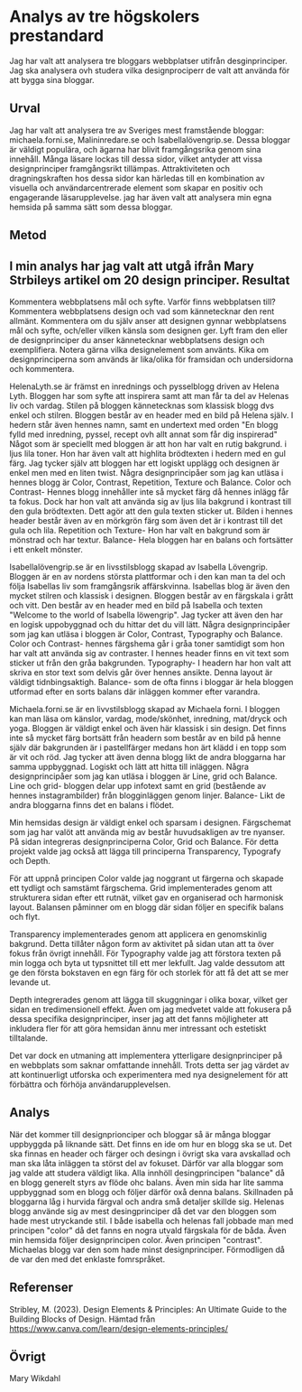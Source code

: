 
Analys av tre högskolers prestandard
=======================

Jag har valt att analysera tre bloggars webbplatser utifrån desginprinciper. Jag ska analysera ovh studera vilka designprociperr de valt att använda för att bygga sina bloggar.

Urval
-----------------------
Jag har valt att analysera tre av Sveriges mest framstående bloggar: michaela.forni.se, Malininredare.se och Isabellalövengrip.se. Dessa bloggar är väldigt populära, och ägarna har blivit framgångsrika genom sina innehåll. 
Många läsare lockas till dessa sidor, vilket antyder att vissa designprinciper framgångsrikt tillämpas. Attraktiviteten och dragningskraften hos dessa sidor kan härledas till en kombination av visuella och användarcentrerade element som skapar en positiv och engagerande läsarupplevelse. jag har även valt att analysera min egna hemsida på samma sätt som dessa bloggar. 


Metod
-----------------------
I min analys har jag valt att utgå ifrån Mary Strbileys artikel om 20 design principer. 
Resultat 
-----------------------
Kommentera webbplatsens mål och syfte. Varför finns webbplatsen till?
Kommentera webbplatsens design och vad som kännetecknar den rent allmänt.
Kommentera om du själv anser att designen gynnar webbplatsens mål och syfte, och/eller vilken känsla som designen ger.
Lyft fram den eller de designprinciper du anser kännetecknar webbplatsens design och exemplifiera. Notera gärna vilka designelement som använts.
Kika om designprinciperna som används är lika/olika för framsidan och undersidorna och kommentera.


 HelenaLyth.se är främst en inrednings och pysselblogg driven av Helena Lyth. Bloggen har som syfte att inspirera samt att man får ta del av Helenas liv och vardag. Stilen på bloggen kännetecknas som klassisk blogg dvs enkel och stilren. Bloggen består av en header med en bild på Helena själv. I hedern står även hennes namn, samt en undertext med orden "En blogg fylld med inredning, pyssel, recept ovh allt annat som får dig inspirerad" Något som är speciellt med bloggen är att hon har valt en rutig bakgrund. i ljus lila toner. Hon har även valt att highlita brödtexten i hedern med en gul färg. Jag tycker själv att bloggen har ett logiskt upplägg och designen är enkel men med en liten twist. Några designprincipåer som jag kan utläsa i hennes blogg är Color, Contrast, Repetition, Texture och Balance. Color och Contrast- Hennes blogg innehåller inte så mycket färg då hennes inlägg får ta fokus. Dock har hon valt att använda sig av ljus lila bakgrund i kontrast till den gula brödtexten. Dett agör att den gula texten sticker ut. Bilden i hennes header består även av en mörkgrön färg som även det är i kontrast till det gula och lila. Repetition och Texture- Hon har valt en bakgrund som är mönstrad och har textur. Balance- Hela bloggen har en balans och fortsätter i ett enkelt mönster. 

 Isabellalövengrip.se är en livsstilsblogg skapad av Isabella Lövengrip. Bloggen är en av nordens största plattformar och i den kan man ta del och följa Isabellas liv som framgångsrik affärskvinna. Isabellas blog är även den mycket stilren och klassisk i designen. Bloggen består av en färgskala i grått och vitt. Den består av en header med en bild på Isabella och texten "Welcome to the world of Isabella löwengrip". Jag tycker att även den har en logisk uppobyggnad och du hittar det du vill lätt. Några designprincipåer som jag kan utläsa i  bloggen är Color, Contrast, Typography och Balance. Color och Contrast- hennes färgshema går i gråa toner samtidigt som hon har valt att använda sig av contraster. I hennes header finns en vit text som sticker ut från den gråa bakgrunden. Typography- I headern har hon valt att skriva en stor text som delvis går över hennes ansikte. Denna layout är väldigt tidnbingsaktigh. Balance- som de ofta finns i bloggar är hela bloggen utformad efter en sorts balans där inläggen kommer efter varandra. 

 Michaela.forni.se är en livvstilsblogg skapad av Michaela forni. I bloggen kan man läsa om känslor, vardag, mode/skönhet, inredning, mat/dryck och yoga. Bloggen är väldigt enkel och även här klassisk i sin design. Det finns inte så mycket färg bortsätt från headern som består av en bild på henne själv där bakgrunden är i pastellfärger medans hon ärt klädd i en topp som är vit och röd. Jag tycker att även denna blogg likt de andra bloggarna har samma uppbyggnad. Logiskt och lätt att hitta till inläggen. Några designprincipåer som jag kan utläsa i  bloggen är Line,  grid och Balance. Line och grid- bloggen delar upp infotext samt en grid (bestående av hennes instagrambilder) från blogginläggen genom linjer. Balance- Likt de andra bloggarna finns det en balans i flödet. 


Min hemsidas design är väldigt enkel och sparsam i designen. Färgschemat som jag har valöt att använda mig av består huvudsakligen av tre nyanser. På sidan integreras designprinciperna Color, Grid och Balance. För detta projekt valde jag också att lägga till principerna Transparency, Typografy och Depth.

För att uppnå principen Color valde jag noggrant ut färgerna och skapade ett tydligt och samstämt färgschema. Grid implementerades genom att strukturera sidan efter ett rutnät, vilket gav en organiserad och harmonisk layout. Balansen påminner om en blogg där sidan följer en specifik balans och flyt.

Transparency implementerades genom att applicera en genomskinlig bakgrund. Detta tillåter någon form av aktivitet på sidan utan att ta över fokus från övrigt innehåll. För Typography valde jag att förstora texten på min logga och byta ut typsnittet till ett mer lekfullt. Jag valde dessutom att ge den första bokstaven en egn färg för och storlek för att få det att se mer levande ut.

Depth integrerades genom att lägga till skuggningar i olika boxar, vilket ger sidan en tredimensionell effekt. Även om jag medvetet valde att fokusera på dessa specifika designprinciper, inser jag att det fanns möjligheter att inkludera fler för att göra hemsidan ännu mer intressant och estetiskt tilltalande.

Det var dock en utmaning att implementera ytterligare designprinciper på en webbplats som saknar omfattande innehåll. Trots detta ser jag värdet av att kontinuerligt utforska och experimentera med nya designelement för att förbättra och förhöja användarupplevelsen.


Analys
-----------------------
När det kommer till designprionciper och bloggar så är många bloggar uppbyggda på liknande sätt. Det finns en ide om hur en blogg ska se ut. Det ska finnas en header och färger och desingn i övrigt ska vara avskallad och man ska låta inläggen ta störst del av fokuset. Därför var alla bloggar som jag valde att studera väldigt lika. Alla innhöll desingprincipen "balance" då en blogg generelt styrs av flöde ohc balans. Även min sida har lite samma uppbyggnad som en blogg och följer därför oxå denna balans. Skillnaden på bloggarna låg i hurvida färgval och andra små detaljer skillde sig. Helenas blogg använde sig av mest desingprinciper då det var den bloggen som hade mest utryckande stil. I både isabella och helenas fall jobbade man med principen "color" då det fanns en nogra utvald färgskala för de båda. Även min hemsida följer designprincipen color. Även principen "contrast".  Michaelas blogg var den som hade minst designprinciper. Förmodligen då de var den med det enklaste fomrspråket.  

Referenser
-----------------------

Stribley, M. (2023). Design Elements & Principles: An Ultimate Guide to the Building Blocks of Design. Hämtad från https://www.canva.com/learn/design-elements-principles/

Övrigt
-----------------------

Mary Wikdahl 